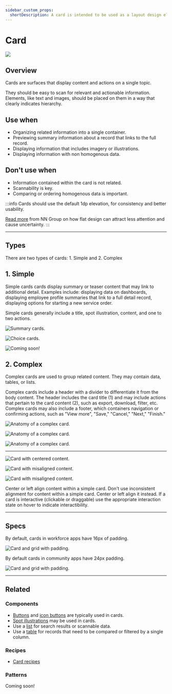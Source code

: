 ```yaml
---
sidebar_custom_props:
  shortDescription: A card is intended to be used as a layout design element to help group related content together into sections.
---
```


# Card

<ComponentVisual storybookUrl="https://forge.tylerdev.io/main/?path=/story/components-card--default">

![](./images/card.png)

</ComponentVisual>

## Overview

Cards are surfaces that display content and actions on a single topic.

They should be easy to scan for relevant and actionable information. Elements, like text and images, should be placed on them in a way that clearly indicates hierarchy.

## Use when

- Organizing related information into a single container.
- Previewing summary information about a record that links to the full record.
- Displaying information that includes imagery or illustrations. 
- Displaying information with non homogenous data. 

## Don't use when

- Information contained within the card is not related. 
- Scannability is key.
- Comparing or ordering homogenous data is important. 

:::info
Cards should use the default 1dp elevation, for consistency and better usability.

[Read more](https://www.nngroup.com/articles/flat-ui-less-attention-cause-uncertainty/) from NN Group on how flat design can attract less attention and cause uncertainty.
:::

---

## Types

There are two types of cards: 1. Simple and 2. Complex

## 1. Simple 

Simple cards cards display summary or teaser content that may link to additional detail. Examples include: displaying data on dashboards, displaying employee profile summaries that link to a full detail record, displaying options for starting a new service order. 

Simple cards generally include a title, spot illustration, content, and one to two actions.

<ImageBlock caption="Simple cards may be used provide summary information that navigates to a full detail record.">

![ Summary cards.](./images/dashboard-cards.png)

</ImageBlock>

<ImageBlock caption="Simple cards may be used to indicate choices in a guided process.">

![ Choice cards.](./images/selection-cards.png)

</ImageBlock>

<ImageBlock caption="Simple cards may be used on dashboards to provide summary data.">

![ Coming soon!](#)

</ImageBlock>

## 2. Complex 

Complex cards are used to group related content. They may contain data, tables, or lists. 

Complex cards include a header with a divider to differentiate it from the body content. The header includes the card title (1) and may include actions that pertain to the card content (2), such as export, download, filter, etc. Complex cards may also include a footer, which containers navigation or confirming actions, such as "View more", "Save," "Cancel," "Next," "Finish."

<ImageBlock caption="Complex cards are comprised of five parts." padded={false}>

![ Anatomy of a complex card.](./images/complex-card-anatomy.png)

</ImageBlock>

<ImageBlock padded={false}>

![ Anatomy of a complex card.](./images/complex-cards-1.png)

</ImageBlock>

<ImageBlock padded={false}>

![ Anatomy of a complex card.](./images/complex-cards-2.png)

</ImageBlock>

--- 

<DoDontGrid>
  <DoDontRow>
  <DoDontImage>

![Card with centered content.](./images/card-align-do.png)

  </DoDontImage>
  <DoDontImage>

![Card with misaligned content.](./images/card-align-dont.png)

  </DoDontImage>
  <DoDontImage>

![Card with misaligned content.](./images/card-do-interaction.png)

  </DoDontImage>
  </DoDontRow>
  <DoDontRow>
    <DoDont type="do">Center or left align content within a simple card.</DoDont>
    <DoDont type="dont">Don't use inconsistent alignment for content within a simple card. Center or left align it instead.</DoDont>
    <DoDont type="caution">If a card is interactive (clickable or draggable) use the appropriate interaction state on hover to indicate interactibility.</DoDont>
  </DoDontRow>
</DoDontGrid>

---

## Specs

By default, cards in workforce apps have 16px of padding. 

<ImageBlock padded={false} caption="1. Cards in workforce apps have 16px of internal padding. <br>2. Default grid gutter is 16px in workforce apps.">

![ Card and grid with padding.](./images/workforce-padding.png)

</ImageBlock>

By default cards in community apps have 24px padding. 

<ImageBlock padded={false} caption="1. Cards in community apps have 24px of internal padding. <br>2. Default grid gutter is 24px in community apps.">

![ Card and grid with padding.](./images/community-padding.png)

</ImageBlock>

---

## Related

### Components
- [Buttons](/components/buttons/button) and [icon buttons](/components/icon-button) are typically used in cards.
- [Spot illustrations](/get-started/styles/illustrations/#spot-illustrations) may be used in cards. 
- Use a [list](/components/lists/list) for search results or scannable data. 
- Use a [table](/components/table-data/table) for records that need to be compared or filtered by a single column.

### Recipes

- [Card recipes](/recipes/card/generic)

### Patterns 

Coming soon!

